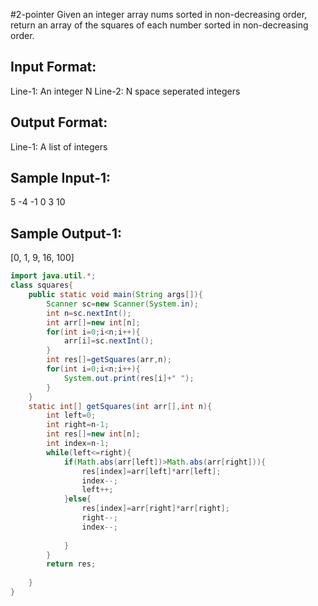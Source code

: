 #2-pointer 
Given an integer array nums sorted in non-decreasing order, 
return an array of the squares of each number sorted in non-decreasing order.

Input Format:
-------------
Line-1: An integer N
Line-2: N space seperated integers

Output Format:
--------------
Line-1: A list of integers

Sample Input-1:
---------------
5
-4 -1 0 3 10

Sample Output-1: 
----------------
[0, 1, 9, 16, 100]

```java
import java.util.*;
class squares{
    public static void main(String args[]){
        Scanner sc=new Scanner(System.in);
        int n=sc.nextInt();
        int arr[]=new int[n];
        for(int i=0;i<n;i++){
            arr[i]=sc.nextInt();
        }
        int res[]=getSquares(arr,n);
        for(int i=0;i<n;i++){
            System.out.print(res[i]+" ");
        }
    }
    static int[] getSquares(int arr[],int n){
        int left=0;
        int right=n-1;
        int res[]=new int[n];
        int index=n-1;
        while(left<=right){
            if(Math.abs(arr[left])>Math.abs(arr[right])){
                res[index]=arr[left]*arr[left];
                index--;
                left++;
            }else{
                res[index]=arr[right]*arr[right];
                right--;
                index--;
                
            }
        }
        return res;
        
    }
}

```